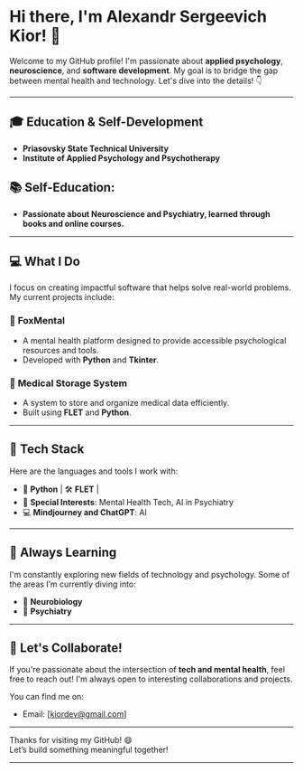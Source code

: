 # Hi there, I'm **Alexandr Sergeevich Kior**! 👋

Welcome to my GitHub profile! I'm passionate about **applied psychology**, **neuroscience**, and **software development**. My goal is to bridge the gap between mental health and technology. Let's dive into the details! 👇

---

## 🎓 Education & Self-Development
- **Priasovsky State Technical University**
- **Institute of Applied Psychology and Psychotherapy**
## 📚 **Self-Education**:
  - **Passionate about **Neuroscience** and **Psychiatry**, learned through books and online courses.**

---

## 💻 What I Do
I focus on creating impactful software that helps solve real-world problems. My current projects include:

### 🦊 **FoxMental**
- A mental health platform designed to provide accessible psychological resources and tools.
- Developed with **Python** and **Tkinter**.

### 🏥 **Medical Storage System**
- A system to store and organize medical data efficiently.
- Built using **FLET** and **Python**.

---

## 🔧 Tech Stack
Here are the languages and tools I work with:

- 🐍 **Python** | 🛠 **FLET** |
- 🧠 **Special Interests**: Mental Health Tech, AI in Psychiatry
- 💻 **Mindjourney and ChatGPT**: AI

---

## 🌱 Always Learning
I'm constantly exploring new fields of technology and psychology. Some of the areas I’m currently diving into:

- 🧬 **Neurobiology**
- 🧠 **Psychiatry**

---

## 🤝 Let's Collaborate!
If you're passionate about the intersection of **tech and mental health**, feel free to reach out! I'm always open to interesting collaborations and projects.

You can find me on:
- Email: [kiordev@gmail.com]

---

Thanks for visiting my GitHub! 😄  
Let’s build something meaningful together!

---
